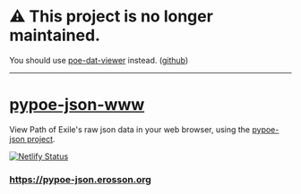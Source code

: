 # ⚠ **This project is no longer maintained.** 

You should use [poe-dat-viewer](https://snosme.github.io/poe-dat-viewer/) instead. ([github](https://github.com/SnosMe/poe-dat-viewer))

---

# [pypoe-json-www](https://pypoe-json.erosson.org)

View Path of Exile's raw json data in your web browser, using the [pypoe-json project](https://github.com/erosson/pypoe-json).

[![Netlify Status](https://api.netlify.com/api/v1/badges/e44f0cc4-1627-478b-b244-d3b462c57a33/deploy-status)](https://app.netlify.com/sites/pypoe-json/deploys)

### https://pypoe-json.erosson.org

